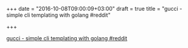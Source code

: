 +++
date = "2016-10-08T09:00:09+03:00"
draft = true
title = "gucci - simple cli templating with golang  #reddit"

+++

<p><a href="https://t.co/8n15Ooc16H">gucci - simple cli templating with golang  #reddit</a></p>
